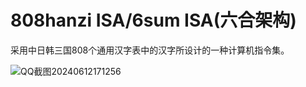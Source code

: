 # 808hanzi ISA/6sum ISA(六合架构)
采用中日韩三国808个通用汉字表中的汉字所设计的一种计算机指令集。

![QQ截图20240612171256](https://github.com/tshiao4695/808hanzi/assets/50295057/b6d0c8f4-e011-4a81-a0e1-04d198fa9aab)
